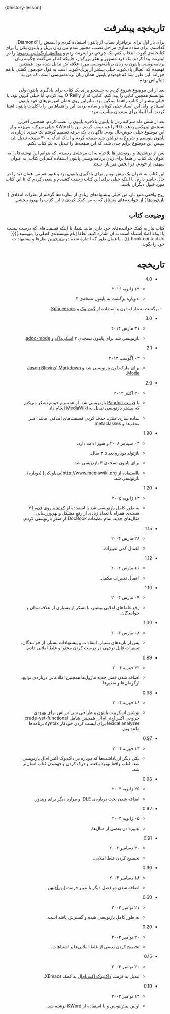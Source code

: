  {#history-lesson}
<div dir=rtl>

# تاریخچه پیشرفت

برای بار اول برای نرم‌افزار نصاب از پایتون استفاده کردم و اسمش را  'Diamond' گذاشتم. برای ساده سازی مراحل نصب، مجبور شدم بین زبان پریل و پایتون یکی را برای کتابخانه‌ی کیوت انتخاب کنم. یک چرخی در اینترنت زدم و [مقاله‌ی اریک اس. ریموند](http://www.python.org/about/success/esr/) را در اینترنت پیدا کردم. یک فرد مشهور و هکر بزرگوار، جاییکه که او می‌گفت چگونه زبان برنامه‌نویسی پایتون به زبان برنامه‌نویسی مورد علاقه‌اش تبدیل شده بود. همچنین فهمیدم که اتصال پای‌کیوت خیلی بیشتر از پریل-کیوت است به قول خودمون گفتنی با هم جوراند. این طور شد که فهمیدم پایتون همان زبان برنامه‌نویسی است، که من به دنبال‌اش بودم.

بعد از این موضوع شروع کردم به جستجو برای یک کتاب برای یادگیری پایتون ولی نتوانستم همچین کتابی را پیدا کنم. کتابی که از O'Reilly پیدا کردم،  ایا خیلی گرون بود، یا خیلی بیشتر از کتاب راهنما سنگین بود. بنابراین روی همان اموزش‌های خود پایتون ایستادم. ولی این اسناد خیلی کوتاه و ساده بودند. این راهنما‌هامن را با کلیات پایتون اشنا کردند. اما اصلا برای مبتدیان مناسب نبود.

بعد از شش ماه سرکله زدن با پایتون بالاخره پایتون را نصب کردم. همچنین اخرین نسخه‌ی لینوکس ردهت 9.0 را هم نصب کردم. من با  KWord خیلی سرکله می‌زدم و از این موضوع خیلی خوش‌حال بودم. ناگهان با یک جرقه تصمیم گرفتم یک چیزی درباره‌ی پایتون بنویسم و شروع به نوشتن چند صفحه کردم و اندک اندک به ۳۰ صفحه تبدیل شد. سپس این موضوع برایم جدی شد، که این صفحه‌ها را تبدیل به یک کتاب بکنم.

پس از نوشتن‌ها و رونوشتن‌ها بلاخره به ان مرحله‌ی رسیدم، که بتوانم این نوشته‌ها را به عنوان یک کتاب راهنما برای زبان برنامه‌نویسی پایتون استفاده کنم.این کتاب، به عنوان سهمی از خودم، در انجمن متن‌باز است.

این کتاب به عنوان یک پیش نویس برای یادگیری پایتون بود و هنوز هم من همان دید را در حال حاضر دارم. با اینکه خیلی برای این کتاب زحمت کشیدم و سعی کردم که تا این کتاب مورد قبول دیگران باشد.

روح واقعی منبع باز، من خیلی پیشنهاد‌های زیادی از سازنده‌ها گرفتم از نظرات انتقادی 
( [بازخوردها](./README.md#who-reads-bop) ) از خواننده‌های مشتاق که به من کمک کردن تا این کتاب را بهبود ببخشم.


## وضیعت کتاب

کتاب نیاز به کمک خواننده‌های خود دارد, مانند شما، تا اینکه قسمت‌های که درست نیست یا اینکه اصلا اشتباه است به ان اشاره کنید. لطفا [نام نویسنده‌ی اصلی را بنویسید.]({{ book.contactUrl }}) .  یا همان طور که اشاره شده در [مترجمین](./translations.md#translations) نظرها و پیشنهادات خود را بگوید.


# تاریخچه

- 4.0

     -  ۱۹ ژانویه ۲۰۱۶

     - .دوباره‌ برگشت به پایتون نسخه‌ی ۳

     - برگشت به  مارک‌داون و استفاده از [گیت‌بوک](https://www.gitbook.com) و  [Spacemacs](http://spacemacs.org).

- 3.0
     
    - ۳۱ مارس ۲۰۱۴

    - بازنویسی شد برای پایتون نسخه‌ی ۲
[اسکی‌داک](http://asciidoctor.org/docs/what-is-asciidoc/) و  [adoc-mode](https://github.com/sensorflo/adoc-mode/wiki).

- 2.1
   
   - ۰۳ اگوست ۲۰۱۳

   - برای مارک‌داون  بازنویسی شد و [Jason Blevins' Markdown Mode](http://jblevins.org/projects/markdown-mode/).
   

- 2.0

   - ۲۰ اکتبر ۲۰۱۲

  - با [ فرمت Pandoc](http://johnmacfarlane.net/pandoc/README.html) بازنویسی شد. از همسرم خودم تشکر می‌کنم که بیشتر بازنویسی تبدیل به MediaWiki انجام داد

  - ساده سازی متنی، حذف کردن قسمت‌های اضافی، مانند: `غیر محلی‌ها` و metaclasses.


- 1.90
 
  - ۰۴ سپتامر ۲۰۰۸ و هنوز ادامه دارد.

  - بازتولد دوباره بعد ۳.۵ سال.

  -  برای پایتون نسخه‌ی ۳ بازنویسی شد.

  -  بااستفاده از  http://www.mediawiki.org[مدیاویکی] (دوباره) بازنویسی شد.




- 1.20

    - ۱۳ ژانویه ۲۰۰۵

    - به طور کامل بازنویسی شد با استفاده از  [کوئنتا+](https://en.wikipedia.org/wiki/Quanta_Plus) روی [فدورا](http://fedoraproject.org/)  ۳ هسته‌ی همراه با تعداد زیادی از رفع مشکل و بهروزرسانی. مثال‌های جدید. تمام تظیمات DocBook از صفر بازنویسی کردم.



- 1.15 

   - ۲۸ مارس ۲۰۰۴

   - اعمال کمی تغییرات.

- 1.12

   - ۱۶ مارس ۲۰۰۴

   - اعمال تغییرات مکمل.


- 1.10

   - ۰۹ مارس ۲۰۰۴

   - رفع غلط‌های املایی بیشتر، با تشکر از بسیاری از علاقه‌مندان و خوانندگان.


- 1.00

   - ۰۸ مارس ۲۰۰۴

   - پس از بازید‌های بسیار، انتقادات و پیشنهادات بسیار، از خوانندگان، تغییرات قابل توجهی در درست کردن محتوا و غلط املایی دادم.


- 0.99

   - ۲۲ فوریه ۲۰۰۴

   - اضافه شدن فصل جدید ماژول‌ها همچنین اطلاعاتی درباره‌ی توابع، ارگومان‌ها و متغیرها.



- 0.98

   - ۱۶ فوریه ۲۰۰۴

   - نوشتن اسکریپت پایتون و طراحی سی‌اس‌اس برای بهبودی خروجی اکس‌اچ‌تی‌ام‌ال, همچنین شامل crude-yet-functional lexical analyzer برای لیست کردن خودکار  syntax برنامه‌ها مانند  ویم.


- 0.97

   - ۱۳ فوریه ۲۰۰۴

   - یکی دیگر از یاداشت‌ها که دوباره در داک‌بوک‌ اکس‌ام‌ال بازنویسی شد. کتاب واقعا بهبود یافت. و درک کردن و فهمیدن کتاب اسان‌تر شد.


- 0.93

   - ۲۵ ژانویه ۲۰۰۴

   - اضافه شدن بحث درباره‌ی  IDLE و موارد دیگر برای ویندوز.


- 0.92

   - ۰۵ ژانویه ۲۰۰۴

   - تغییردادن بعضی از مثال‌ها.


- 0.91 

   - ۳۰ دسامبر ۲۰۰۳

   - تحصیح کردن غلط املایی.


- 0.90

   - ۱۸ دسامبر ۲۰۰۳

   - اضافه شدن دو فصل دیگر با تغییر فرمت [اپن آفیس](https://en.wikipedia.org/wiki/OpenOffice)  .


- 0.60

   - ۲۱ نوامبر ۲۰۰۳

   - به طور کامل بازنویسی شده و گسترش یافته است.


- 0.20

   - ۲۰ نوامبر ۲۰۰۳

   - تحصیح کردن بعضی از غلط املایی‌ها و اشتباهات.


- 0.15

   - ۲۰ نوامبر ۲۰۰۳

   - تبدیل به فرمت  [داک‌بوک‌ اکس‌ام‌ال](https://en.wikipedia.org/wiki/DocBook) به کمک XEmacs.


- 0.10

   - ۱۴ نوامبر ۲۰۰۳ 

   - اولین پیش‌نویس و با استفاده از  [KWord](https://en.wikipedia.org/wiki/Kword) نوشته شد.
